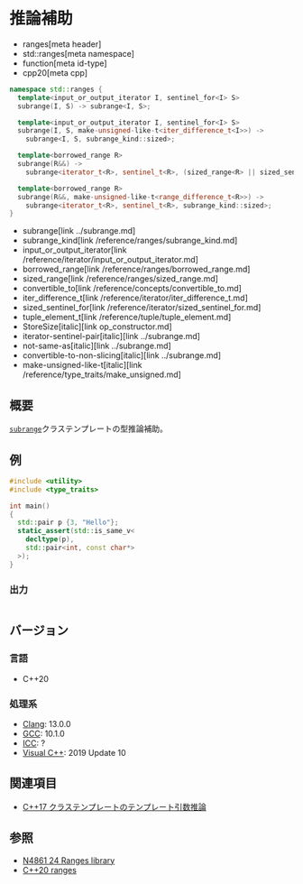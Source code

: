 # 推論補助
* ranges[meta header]
* std::ranges[meta namespace]
* function[meta id-type]
* cpp20[meta cpp]

```cpp
namespace std::ranges {
  template<input_or_output_iterator I, sentinel_for<I> S>
  subrange(I, S) -> subrange<I, S>;

  template<input_or_output_iterator I, sentinel_for<I> S>
  subrange(I, S, make-unsigned-like-t<iter_difference_t<I>>) ->
    subrange<I, S, subrange_kind::sized>;

  template<borrowed_range R>
  subrange(R&&) ->
    subrange<iterator_t<R>, sentinel_t<R>, (sized_range<R> || sized_sentinel_for<sentinel_t<R>, iterator_t<R>>) ? subrange_kind::sized : subrange_kind::unsized>;

  template<borrowed_range R>
  subrange(R&&, make-unsigned-like-t<range_difference_t<R>>) ->
    subrange<iterator_t<R>, sentinel_t<R>, subrange_kind::sized>;
}
```
* subrange[link ../subrange.md]
* subrange_kind[link /reference/ranges/subrange_kind.md]
* input_or_output_iterator[link /reference/iterator/input_or_output_iterator.md]
* borrowed_range[link /reference/ranges/borrowed_range.md]
* sized_range[link /reference/ranges/sized_range.md]
* convertible_to[link /reference/concepts/convertible_to.md]
* iter_difference_t[link /reference/iterator/iter_difference_t.md]
* sized_sentinel_for[link /reference/iterator/sized_sentinel_for.md]
* tuple_element_t[link /reference/tuple/tuple_element.md]
* StoreSize[italic][link op_constructor.md]
* iterator-sentinel-pair[italic][link ../subrange.md]
* not-same-as[italic][link ../subrange.md]
* convertible-to-non-slicing[italic][link ../subrange.md]
* make-unsigned-like-t[italic][link /reference/type_traits/make_unsigned.md]

## 概要
[`subrange`](../subrange.md)クラステンプレートの型推論補助。


## 例
```cpp example
#include <utility>
#include <type_traits>

int main()
{
  std::pair p {3, "Hello"};
  static_assert(std::is_same_v<
    decltype(p),
    std::pair<int, const char*>
  >);
}
```

### 出力
```
```

## バージョン
### 言語
- C++20

### 処理系
- [Clang](/implementation.md#clang): 13.0.0
- [GCC](/implementation.md#gcc): 10.1.0
- [ICC](/implementation.md#icc): ?
- [Visual C++](/implementation.md#visual_cpp): 2019 Update 10

## 関連項目
- [C++17 クラステンプレートのテンプレート引数推論](/lang/cpp17/type_deduction_for_class_templates.md)

## 参照
- [N4861 24 Ranges library](https://timsong-cpp.github.io/cppwp/n4861/ranges)
- [C++20 ranges](https://techbookfest.org/product/5134506308665344)

